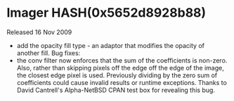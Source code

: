 # Imager HASH(0x5652d8928b88)

Released 16 Nov 2009

- add the opacity fill type - an adaptor that modifies the opacity of another fill. Bug fixes: 
- the conv filter now enforces that the sum of the coefficients is non-zero. Also, rather than skipping pixels off the edge off the edge of the image, the closest edge pixel is used. Previously dividing by the zero sum of coefficients could cause invalid results or runtime exceptions. Thanks to David Cantrell's Alpha-NetBSD CPAN test box for revealing this bug.